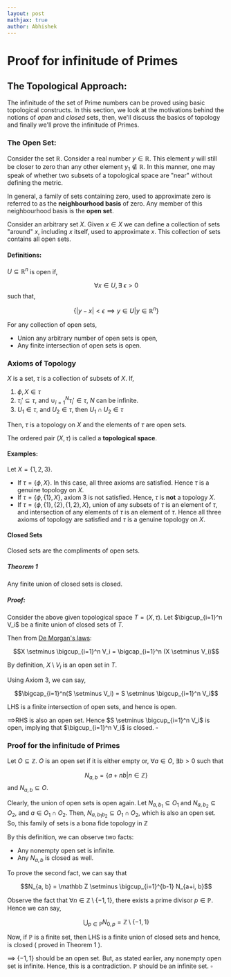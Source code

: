 ```yaml
---
layout: post
mathjax: true
author: Abhishek
---
```


# Proof for infinitude of Primes

## The Topological Approach:

The infinitude of the set of Prime numbers can be proved using basic topological constructs. In this section, we look at the motivations behind the notions of *open* and *closed* sets, then, we'll discuss the basics of topology and finally we'll prove the infinitude of Primes.

### The Open Set:

Consider the set $\mathbb R$. Consider a real number $y \in \mathbb R$. This element $y$ will still be closer to zero than any other element $y_1 \notin \mathbb R$. In this manner, one may speak of whether two subsets of a topological space are "near" without defining the metric.

In general, a family of sets containing zero, used to approximate zero is referred to as the **neighbourhood basis** of  zero. Any member of this neighbourhood basis is the **open set**.

Consider an arbitrary set $X$. Given $x \in X$ we can define a collection of sets "around" $x$, including $x$ itself, used to approximate $x$. This collection of sets contains all open sets.

#### Definitions:

$U \subseteq \mathbb R^n$ is open if,  

$$\forall x \in U, \exists \text{ } \epsilon > 0$$
such that,  

$$\{|y-x| < \epsilon \implies y \in U | y \in \mathbb R^n\}$$

For any collection of open sets,

- Union any arbitrary number of open sets is open,
- Any finite intersection of open sets is open.


### Axioms of Topology

$X$ is a set, $\tau$ is a collection of subsets of $X$. If,

1. $\phi, X \in \tau$
2. $\tau_i' \subseteq \tau$, and $\cup_{i=1}^N \tau_i' \in \tau$, $N$ can be infinite.
3. $U_1 \in \tau$, and $U_2 \in \tau$, then $U_1 \cap U_2 \in \tau$

Then, $\tau$ is a topology on $X$ and the elements of $\tau$ are open sets.

The ordered pair $(X, \tau)$ is called a **topological space**.

#### Examples:

Let $X = \{1, 2, 3\}$.

- If $\tau = \{\phi, X\}$. In this case, all three axioms are satisfied. Hence $\tau$ is a genuine topology on $X$.
- If $\tau = \{\phi, \{1\}, X\}$, axiom 3 is not satisfied. Hence, $\tau$ is **not** a topology $X$.
- If $\tau = \{\phi, \{1\}, \{2\}, \{1, 2\}, X\}$, union of any subsets of $\tau$ is an element of $\tau$, and intersection of any elements of $\tau$ is an element of $\tau$. Hence all three axioms of topology are satisfied and $\tau$ is a genuine topology on $X$.

#### Closed Sets

Closed sets are the compliments of open sets.

##### Theorem 1
Any finite union of closed sets is closed.

##### Proof:
Consider the above given topological space $T = (X, \tau)$. Let $\bigcup_{i=1}^n V_i$ be a finite union of closed sets of $T$.

Then from [De Morgan's laws](https://proofwiki.org/wiki/De_Morgan%27s_Laws_(Set_Theory)):  

$$X \setminus \bigcup_{i=1}^n V_i = \bigcap_{i=1}^n (X \setminus V_i)$$

By definition, $X \setminus V_i$ is an open set in $T$.

Using Axiom 3,  we can say,

$$\bigcap_{i=1}^n(S \setminus V_i) = S \setminus \bigcup_{i=1}^n V_i$$

LHS is a finite intersection of open sets, and hence is open.

$\implies$RHS is also an open set. Hence $S \setminus \bigcup_{i=1}^n V_i$ is open, implying that $\bigcup_{i=1}^n V_i$ is closed.             $\square$

### Proof for the infinitude of Primes

Let $O \subseteq \mathbb Z$. $O$ is an open set if it is either empty or, $\forall a \in O$, $\exists b>0$ such that

$$N_{a, b} = \{a + nb\big|n\in \mathbb Z\}$$
and $N_{a,b} \subseteq O$.

Clearly, the union of open sets is open again.
Let $N_{a, b_1} \subseteq O_1$ and $N_{a, b_2} \subseteq O_2$, and $a \in O_1 \cap O_2$. Then, $N_{a, b_1b_2} \subseteq O_1 \cap O_2$, which is also an open set. So, this family of sets is a bona fide topology in $\mathbb Z$

By this definition, we can observe two facts:

- Any nonempty open set is infinite.
- Any $N_{a, b}$ is closed as well.

To prove the second fact, we can say that

$$N_{a, b} = \mathbb Z \setminus \bigcup_{i=1}^{b-1} N_{a+i, b}$$

Observe the fact that $\forall n \in \mathbb Z \setminus \{-1, 1\}$, there exists a prime divisor $p \in \mathbb P$. Hence we can say,

$$ \bigcup_{p \in \mathbb P} N_{0, p} = \mathbb Z \setminus \{-1, 1\} $$

Now, if $\mathbb P$ is a finite set, then LHS is a finite union of closed sets and hence, is closed ( proved in Theorem 1 ).

$\implies$ $\{-1, 1\}$ should be an open set. But, as stated earlier, any nonempty open set is infinite. Hence, this is a contradiction. $\mathbb P$ should be an infinite set. $\square$
